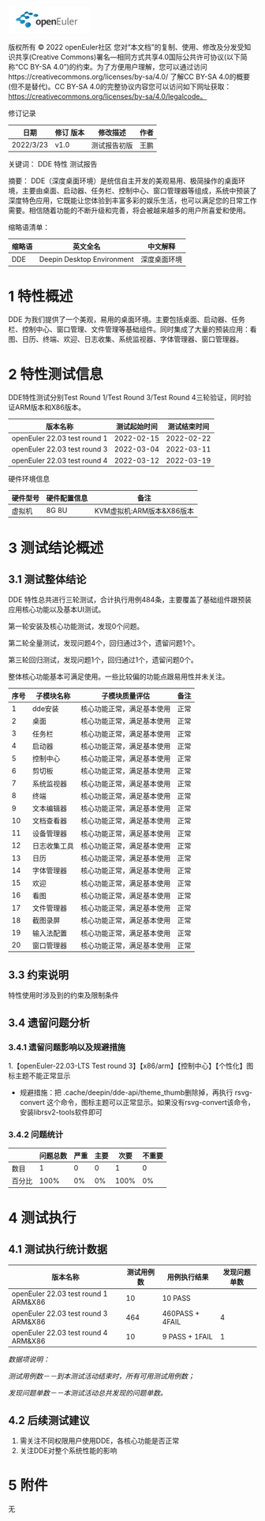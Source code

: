 ![openEuler ico](../../images/openEuler.png)

版权所有 © 2022  openEuler社区
 您对“本文档”的复制、使用、修改及分发受知识共享(Creative Commons)署名—相同方式共享4.0国际公共许可协议(以下简称“CC BY-SA 4.0”)的约束。为了方便用户理解，您可以通过访问https://creativecommons.org/licenses/by-sa/4.0/ 了解CC BY-SA 4.0的概要 (但不是替代)。CC BY-SA 4.0的完整协议内容您可以访问如下网址获取：https://creativecommons.org/licenses/by-sa/4.0/legalcode。

修订记录

| 日期 | 修订   版本 | 修改描述 | 作者 |
| ---- | ----------- | -------- | ---- |
|  2022/3/23  |  v1.0           |测试报告初版          |王鹏      |


关键词： DDE 特性  测试报告

 

摘要：
DDE（深度桌面环境）是统信自主开发的美观易用、极简操作的桌面环境，主要由桌面、启动器、任务栏、控制中心、窗口管理器等组成，系统中预装了深度特色应用，它既能让您体验到丰富多彩的娱乐生活，也可以满足您的日常工作需要。相信随着功能的不断升级和完善，将会被越来越多的用户所喜爱和使用。

缩略语清单：

| 缩略语 | 英文全名 | 中文解释 |
| ------ | -------- | -------- |
|   DDE     | Deepin Desktop Environment         |    深度桌面环境      |


# 1     特性概述

DDE 为我们提供了一个美观，易用的桌面环境。主要包括桌面、启动器、任务栏、控制中心、窗口管理、文件管理等基础组件。同时集成了大量的预装应用：看图、日历、终端、欢迎、日志收集、系统监视器、字体管理器、窗口管理器。
# 2     特性测试信息

DDE特性测试分别Test Round 1/Test Round 3/Test Round 4三轮验证，同时验证ARM版本和X86版本。

| 版本名称 | 测试起始时间 | 测试结束时间 |
| -------- | ------------ | ------------ |
| openEuler 22.03 test round 1 |  2022-02-15  | 2022-02-22 |
| openEuler 22.03 test round 3 |      2022-03-04      |    2022-03-11    |
| openEuler 22.03 test round 4 | 2022-03-12 | 2022-03-19 |


硬件环境信息

| 硬件型号 | 硬件配置信息 | 备注 |
| -------- | ------------ | ---- |
|  虚拟机        |     8G 8U       |  KVM虚拟机:ARM版本&X86版本  |

# 3     测试结论概述

## 3.1   测试整体结论

DDE 特性总共进行三轮测试，合计执行用例484条，主要覆盖了基础组件跟预装应用核心功能以及基本UI测试。

第一轮安装及核心功能测试，发现0个问题。

第二轮全量测试，发现问题4个，回归通过3个，遗留问题1个。

第三轮回归测试，发现问题1个，回归通过1个，遗留问题0个。

整体核心功能基本可满足使用。一些比较偏的功能点跟易用性并未关注。

| 序号 | 子模块名称   | 子模块质量评估             | 备注 |
| ---- | ------------ | -------------------------- | ---- |
| 1    | dde安装      | 核心功能正常，满足基本使用 | 正常 |
| 2    | 桌面         | 核心功能正常，满足基本使用 | 正常 |
| 3    | 任务栏       | 核心功能正常，满足基本使用 | 正常 |
| 4    | 启动器       | 核心功能正常，满足基本使用 | 正常 |
| 5    | 控制中心     | 核心功能正常，满足基本使用 | 正常 |
| 6    | 剪切板       | 核心功能正常，满足基本使用 | 正常 |
| 7    | 系统监视器   | 核心功能正常，满足基本使用 | 正常 |
| 8    | 终端         | 核心功能正常，满足基本使用 | 正常 |
| 9    | 文本编辑器   | 核心功能正常，满足基本使用 | 正常 |
| 10   | 文档查看器   | 核心功能正常，满足基本使用 | 正常 |
| 11   | 设备管理器   | 核心功能正常，满足基本使用 | 正常 |
| 12   | 日志收集工具 | 核心功能正常，满足基本使用 | 正常 |
| 13   | 日历         | 核心功能正常，满足基本使用 | 正常 |
| 14   | 字体管理器   | 核心功能正常，满足基本使用 | 正常 |
| 15   | 欢迎         | 核心功能正常，满足基本使用 | 正常 |
| 16   | 看图         | 核心功能正常，满足基本使用 | 正常 |
| 17   | 文件管理器   | 核心功能正常，满足基本使用 | 正常 |
| 18   | 截图录屏     | 核心功能正常，满足基本使用 | 正常 |
| 19   | 输入法配置   | 核心功能正常，满足基本使用 | 正常 |
| 20   | 窗口管理器   | 核心功能正常，满足基本使用 | 正常 |

## 3.3   约束说明

特性使用时涉及到的约束及限制条件

## 3.4   遗留问题分析

### 3.4.1 遗留问题影响以及规避措施

1.【openEuler-22.03-LTS Test round 3】【x86/arm】【控制中心】【个性化】图标主题不能正常显示

* 规避措施：把 .cache/deepin/dde-api/theme_thumb删除掉，再执行 rsvg-convert 这个命令，图标主题可以正常显示。如果没有rsvg-convert该命令，安装librsv2-tools软件即可

### 3.4.2 问题统计

|        | 问题总数 | 严重 | 主要 | 次要 | 不重要 |
| ------ | -------- | ---- | ---- | ---- | ------ |
| 数目   |     1     | 0 | 0    | 1    |      0  |
| 百分比 | 100% | 0% | 0% | 100% | 0% |

# 4     测试执行

## 4.1   测试执行统计数据


| 版本名称 | 测试用例数 | 用例执行结果 | 发现问题单数 |
| -------- | ---------- | ------------ | ------------ |
| openEuler 22.03 test round 1 ARM&X86 | 10 | 10 PASS |  |
| openEuler 22.03 test round 3 ARM&X86 | 464        |    460PASS + 4FAIL    |        4   |
|openEuler 22.03 test round 4 ARM&X86  | 10         | 9 PASS + 1FAIL |       1       |

*数据项说明：*

*测试用例数－－到本测试活动结束时，所有可用测试用例数；*

*发现问题单数－－本测试活动总共发现的问题单数。*

## 4.2   后续测试建议
1. 需关注不同权限用户使用DDE，各核心功能是否正常
2. 关注DDE对整个系统性能的影响

# 5     附件

无



 



 

 